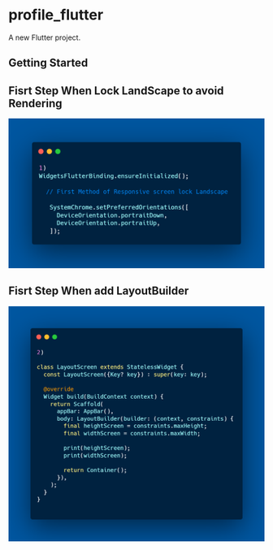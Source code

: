 # profile_flutter

A new Flutter project.

## Getting Started


## Fisrt Step When Lock LandScape to avoid Rendering
<img src="assets/first.png" width="1000"/>






## Fisrt Step When add LayoutBuilder 
<img src="assets/second.png" width="1000"/>
